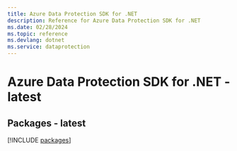 ```yaml
---
title: Azure Data Protection SDK for .NET
description: Reference for Azure Data Protection SDK for .NET
ms.date: 02/28/2024
ms.topic: reference
ms.devlang: dotnet
ms.service: dataprotection
---
```

# Azure Data Protection SDK for .NET - latest
## Packages - latest
[!INCLUDE [packages](data-protection-index.md)]